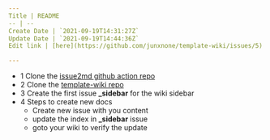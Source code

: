 ```yaml
---
Title | README
-- | --
Create Date | `2021-09-19T14:31:27Z`
Update Date | `2021-09-19T14:44:36Z`
Edit link | [here](https://github.com/junxnone/template-wiki/issues/5)

---
```

- 1 Clone the [issue2md github action repo](https://github.com/junxnone/wiki_issue2md)
- 2 Clone the [template-wiki repo](https://github.com/junxnone/template-wiki)
- 3 Create the first issue **_sidebar** for the wiki sidebar
- 4 Steps to create new docs
  - Create new issue with you content
  - update the index in **_sidebar** issue
  - goto your wiki to verify the update
